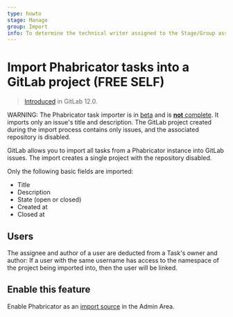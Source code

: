 ```yaml
---
type: howto
stage: Manage
group: Import
info: To determine the technical writer assigned to the Stage/Group associated with this page, see https://about.gitlab.com/handbook/engineering/ux/technical-writing/#assignments
---
```


# Import Phabricator tasks into a GitLab project **(FREE SELF)**

> [Introduced](https://gitlab.com/gitlab-org/gitlab-foss/-/issues/60562) in GitLab 12.0.

WARNING:
The Phabricator task importer is in
[beta](https://about.gitlab.com/handbook/product/gitlab-the-product/#beta) and is
[**not** complete](https://gitlab.com/gitlab-org/gitlab/-/issues/284406). It imports
only an issue's title and description. The GitLab project created during the import
process contains only issues, and the associated repository is disabled.

GitLab allows you to import all tasks from a Phabricator instance into
GitLab issues. The import creates a single project with the
repository disabled.

Only the following basic fields are imported:

- Title
- Description
- State (open or closed)
- Created at
- Closed at

## Users

The assignee and author of a user are deducted from a Task's owner and
author: If a user with the same username has access to the namespace
of the project being imported into, then the user will be linked.

## Enable this feature

Enable Phabricator as an [import source](../../admin_area/settings/visibility_and_access_controls.md#configure-allowed-import-sources) in the Admin Area.
